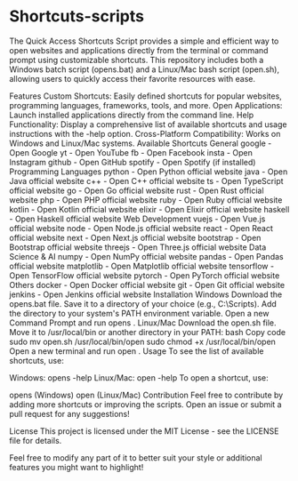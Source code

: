 # Shortcuts-scripts
The Quick Access Shortcuts Script provides a simple and efficient way to open websites and applications directly from the terminal or command prompt using customizable shortcuts. This repository includes both a Windows batch script (opens.bat) and a Linux/Mac bash script (open.sh), allowing users to quickly access their favorite resources with ease.

Features
Custom Shortcuts: Easily defined shortcuts for popular websites, programming languages, frameworks, tools, and more.
Open Applications: Launch installed applications directly from the command line.
Help Functionality: Display a comprehensive list of available shortcuts and usage instructions with the -help option.
Cross-Platform Compatibility: Works on Windows and Linux/Mac systems.
Available Shortcuts
General
google - Open Google
yt - Open YouTube
fb - Open Facebook
insta - Open Instagram
github - Open GitHub
spotify - Open Spotify (if installed)
Programming Languages
python - Open Python official website
java - Open Java official website
c++ - Open C++ official website
ts - Open TypeScript official website
go - Open Go official website
rust - Open Rust official website
php - Open PHP official website
ruby - Open Ruby official website
kotlin - Open Kotlin official website
elixir - Open Elixir official website
haskell - Open Haskell official website
Web Development
vuejs - Open Vue.js official website
node - Open Node.js official website
react - Open React official website
next - Open Next.js official website
bootstrap - Open Bootstrap official website
threejs - Open Three.js official website
Data Science & AI
numpy - Open NumPy official website
pandas - Open Pandas official website
matplotlib - Open Matplotlib official website
tensorflow - Open TensorFlow official website
pytorch - Open PyTorch official website
Others
docker - Open Docker official website
git - Open Git official website
jenkins - Open Jenkins official website
Installation
Windows
Download the opens.bat file.
Save it to a directory of your choice (e.g., C:\Scripts).
Add the directory to your system's PATH environment variable.
Open a new Command Prompt and run opens <shortcut>.
Linux/Mac
Download the open.sh file.
Move it to /usr/local/bin or another directory in your PATH:
bash
Copy code
sudo mv open.sh /usr/local/bin/open
sudo chmod +x /usr/local/bin/open
Open a new terminal and run open <shortcut>.
Usage
To see the list of available shortcuts, use:

Windows: opens -help
Linux/Mac: open -help
To open a shortcut, use:

opens <shortcut> (Windows)
open <shortcut> (Linux/Mac)
Contribution
Feel free to contribute by adding more shortcuts or improving the scripts. Open an issue or submit a pull request for any suggestions!

License
This project is licensed under the MIT License - see the LICENSE file for details.

Feel free to modify any part of it to better suit your style or additional features you might want to highlight!
